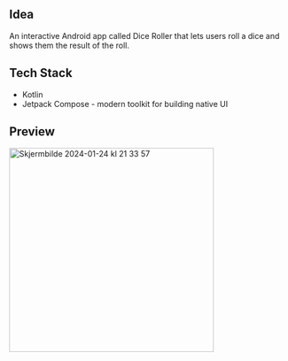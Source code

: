 ## Idea
<p>An interactive Android app called Dice Roller that lets users roll a dice and shows them the result of the roll.</p>

## Tech Stack
<ul>
  <li>Kotlin</li>
  <li>Jetpack Compose - modern toolkit for building native UI</li>
</ul>

## Preview
<img width="369" alt="Skjermbilde 2024-01-24 kl  21 33 57" src="https://github.com/Nithusan2002/Dice_Roller_AndroidStudio/assets/149438178/6510fa98-b272-4ed5-9a2f-8d1d7dd979c4">
